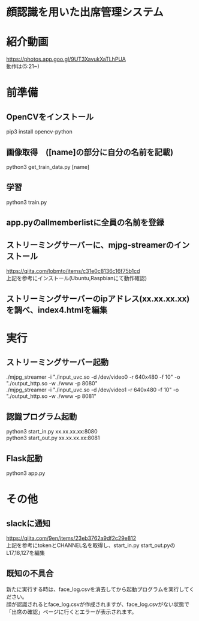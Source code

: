 # 顔認識を用いた出席管理システム
# 紹介動画
https://photos.app.goo.gl/9UT3XavukXaTLhPUA  
動作は(5:21~)

# 前準備
## OpenCVをインストール
pip3 install opencv-python

## 画像取得　([name]の部分に自分の名前を記載)
python3 get_train_data.py [name]

## 学習
python3 train.py

## app.pyのallmemberlistに全員の名前を登録

## ストリーミングサーバーに、mjpg-streamerのインストール
https://qiita.com/lobmto/items/c31e0c8136c16f75b1cd  
上記を参考にインストール(Ubuntu,Raspbianにて動作確認)

## ストリーミングサーバーのipアドレス(xx.xx.xx.xx)を調べ、index4.htmlを編集



# 実行
## ストリーミングサーバー起動
./mjpg_streamer -i "./input_uvc.so -d /dev/video0 -r 640x480 -f 10" -o "./output_http.so -w ./www -p 8080"  
./mjpg_streamer -i "./input_uvc.so -d /dev/video1 -r 640x480 -f 10" -o "./output_http.so -w ./www -p 8081"

## 認識プログラム起動
python3 start_in.py xx.xx.xx.xx:8080  
python3 start_out.py xx.xx.xx.xx:8081

## Flask起動
python3 app.py


# その他
## slackに通知
https://qiita.com/9en/items/23eb3762a9df2c29e812  
上記を参考にtokenとCHANNEL名を取得し、start_in.py start_out.pyのL17,18,127を編集

## 既知の不具合
新たに実行する時は、face_log.csvを消去してから起動プログラムを実行してください。  
顔が認識されるとface_log.csvが作成されますが、face_log.csvがない状態で「出席の確認」ページに行くとエラーが表示されます。
